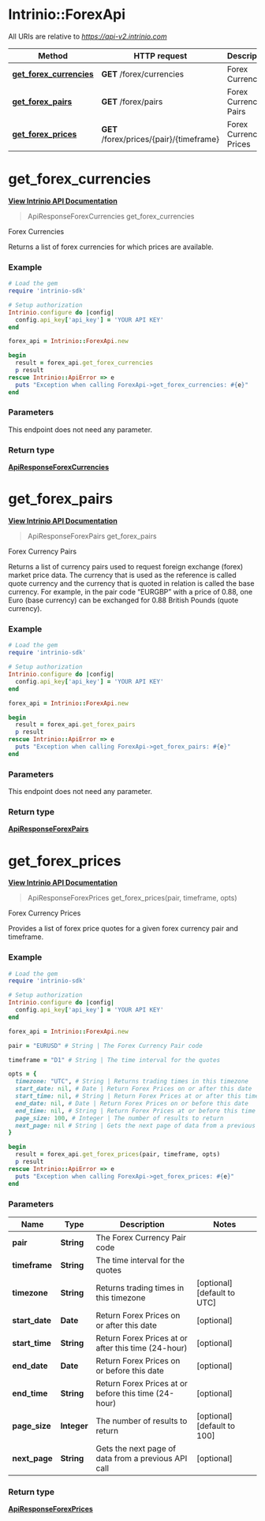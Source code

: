 # Intrinio::ForexApi

All URIs are relative to *https://api-v2.intrinio.com*

Method | HTTP request | Description
------------- | ------------- | -------------
[**get_forex_currencies**](ForexApi.md#get_forex_currencies) | **GET** /forex/currencies | Forex Currencies
[**get_forex_pairs**](ForexApi.md#get_forex_pairs) | **GET** /forex/pairs | Forex Currency Pairs
[**get_forex_prices**](ForexApi.md#get_forex_prices) | **GET** /forex/prices/{pair}/{timeframe} | Forex Currency Prices



[//]: # (START_OPERTATION)

[//]: # (ENDPOINT:/forex/currencies)

[//]: # (DOC_LINK:ForexApi.md#get_forex_currencies)

# **get_forex_currencies**

[**View Intrinio API Documentation**](https://docs.intrinio.com/documentation/api_v2/get_forex_currencies_v2)

> ApiResponseForexCurrencies get_forex_currencies

Forex Currencies

Returns a list of forex currencies for which prices are available.

### Example

[//]: # (START_CODE_EXAMPLE)

```ruby
# Load the gem
require 'intrinio-sdk'

# Setup authorization
Intrinio.configure do |config|
  config.api_key['api_key'] = 'YOUR API KEY'
end

forex_api = Intrinio::ForexApi.new

begin
  result = forex_api.get_forex_currencies
  p result
rescue Intrinio::ApiError => e
  puts "Exception when calling ForexApi->get_forex_currencies: #{e}"
end
```

[//]: # (END_CODE_EXAMPLE)

### Parameters
This endpoint does not need any parameter.

### Return type

[**ApiResponseForexCurrencies**](ApiResponseForexCurrencies.md)

[//]: # (END_OPERATION)


[//]: # (START_OPERTATION)

[//]: # (ENDPOINT:/forex/pairs)

[//]: # (DOC_LINK:ForexApi.md#get_forex_pairs)

# **get_forex_pairs**

[**View Intrinio API Documentation**](https://docs.intrinio.com/documentation/api_v2/get_forex_pairs_v2)

> ApiResponseForexPairs get_forex_pairs

Forex Currency Pairs

Returns a list of currency pairs used to request foreign exchange (forex) market price data. The currency that is used as the reference is called quote currency and the currency that is quoted in relation is called the base currency. For example, in the pair code “EURGBP” with a price of 0.88, one Euro (base currency) can be exchanged for 0.88 British Pounds (quote currency).

### Example

[//]: # (START_CODE_EXAMPLE)

```ruby
# Load the gem
require 'intrinio-sdk'

# Setup authorization
Intrinio.configure do |config|
  config.api_key['api_key'] = 'YOUR API KEY'
end

forex_api = Intrinio::ForexApi.new

begin
  result = forex_api.get_forex_pairs
  p result
rescue Intrinio::ApiError => e
  puts "Exception when calling ForexApi->get_forex_pairs: #{e}"
end
```

[//]: # (END_CODE_EXAMPLE)

### Parameters
This endpoint does not need any parameter.

### Return type

[**ApiResponseForexPairs**](ApiResponseForexPairs.md)

[//]: # (END_OPERATION)


[//]: # (START_OPERTATION)

[//]: # (ENDPOINT:/forex/prices/{pair}/{timeframe})

[//]: # (DOC_LINK:ForexApi.md#get_forex_prices)

# **get_forex_prices**

[**View Intrinio API Documentation**](https://docs.intrinio.com/documentation/api_v2/get_forex_prices_v2)

> ApiResponseForexPrices get_forex_prices(pair, timeframe, opts)

Forex Currency Prices

Provides a list of forex price quotes for a given forex currency pair and timeframe.

### Example

[//]: # (START_CODE_EXAMPLE)

```ruby
# Load the gem
require 'intrinio-sdk'

# Setup authorization
Intrinio.configure do |config|
  config.api_key['api_key'] = 'YOUR API KEY'
end

forex_api = Intrinio::ForexApi.new

pair = "EURUSD" # String | The Forex Currency Pair code

timeframe = "D1" # String | The time interval for the quotes

opts = { 
  timezone: "UTC", # String | Returns trading times in this timezone
  start_date: nil, # Date | Return Forex Prices on or after this date
  start_time: nil, # String | Return Forex Prices at or after this time (24-hour)
  end_date: nil, # Date | Return Forex Prices on or before this date
  end_time: nil, # String | Return Forex Prices at or before this time (24-hour)
  page_size: 100, # Integer | The number of results to return
  next_page: nil # String | Gets the next page of data from a previous API call
}

begin
  result = forex_api.get_forex_prices(pair, timeframe, opts)
  p result
rescue Intrinio::ApiError => e
  puts "Exception when calling ForexApi->get_forex_prices: #{e}"
end
```

[//]: # (END_CODE_EXAMPLE)

### Parameters

Name | Type | Description  | Notes
------------- | ------------- | ------------- | -------------
 **pair** | **String**| The Forex Currency Pair code | 
 **timeframe** | **String**| The time interval for the quotes | 
 **timezone** | **String**| Returns trading times in this timezone | [optional] [default to UTC]
 **start_date** | **Date**| Return Forex Prices on or after this date | [optional] 
 **start_time** | **String**| Return Forex Prices at or after this time (24-hour) | [optional] 
 **end_date** | **Date**| Return Forex Prices on or before this date | [optional] 
 **end_time** | **String**| Return Forex Prices at or before this time (24-hour) | [optional] 
 **page_size** | **Integer**| The number of results to return | [optional] [default to 100]
 **next_page** | **String**| Gets the next page of data from a previous API call | [optional] 

### Return type

[**ApiResponseForexPrices**](ApiResponseForexPrices.md)

[//]: # (END_OPERATION)

